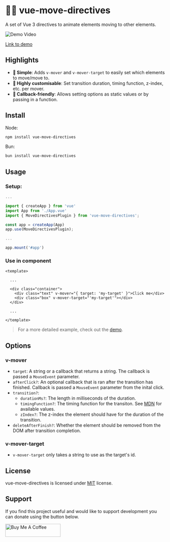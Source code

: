 # 🏃‍♂️ vue-move-directives
A set of Vue 3 directives to animate elements moving to other elements.

![Demo Video](https://github.com/user-attachments/assets/abee678b-e5d6-4c31-9fdc-e2dfcff6fc65)

[Link to demo](https://vue-move-directives-demo.vercel.app/)

## Highlights
- **🌿 Simple**: Adds `v-mover` and `v-mover-target` to easily set which elements to move/move to.
- **🎨 Highly customisable**: Set transition duration, timing function, z-index, etc. per mover.
- **🔄 Callback-friendly**: Allows setting options as static values or by passing in a function.

## Install

Node:
```sh
npm install vue-move-directives
```

Bun:
```sh
bun install vue-move-directives
```

## Usage

### Setup:
```typescript
...

import { createApp } from 'vue'
import App from './App.vue'
import { MoveDirectivesPlugin } from 'vue-move-directives';

const app = createApp(App)
app.use(MoveDirectivesPlugin);

...

app.mount('#app')
```

### Use in component
```vue
<template>

  ...

  <div class="container">
    <div class="text" v-mover="{ target: 'my-target' }">Click me</div>
    <div class="box" v-mover-target="'my-target'"></div>
  </div>

  ...

</template>
```

> For a more detailed example, check out the [demo](https://github.com/ImDarkTom/vue-move-directives-demo).

## Options

### v-mover
- `target`: A string or a callback that returns a string. The callback is passed a `MouseEvent` parameter.
- `afterClick?`: An optional callback that is ran after the transition has finished. Callback is passed a `MouseEvent` parameter from the inital click.
- `transition?`:
  - `durationMs?`: The length in milliseconds of the duration.
  - `timingFunction?`: The timing function for the transiton. See [MDN](https://developer.mozilla.org/en-US/docs/Web/CSS/transition-timing-function) for available values.
  - `zIndex?`: The z-index the element should have for the duration of the transition.
- `deleteAfterFinish?`: Whether the element should be removed from the DOM after transition completion.

### v-mover-target
- `v-mover-target` only takes a string to use as the target's id.

## License
vue-move-directives is licensed under [MIT](LICENSE) license.

## Support
If you find this project useful and would like to support development you can donate using the button below.

<a href="https://www.buymeacoffee.com/ImDarkTom" target="_blank"><img src="https://cdn.buymeacoffee.com/buttons/default-yellow.png" alt="Buy Me A Coffee" height="41" width="174"></a>
